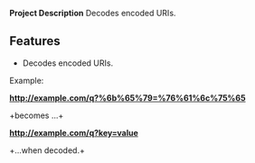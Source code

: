 **Project Description**
Decodes encoded URIs.

## Features
* Decodes encoded URIs.

Example:

**http://example.com/q?%6b%65%79=%76%61%6c%75%65**

+becomes ...+

**http://example.com/q?key=value**

+...when decoded.+



